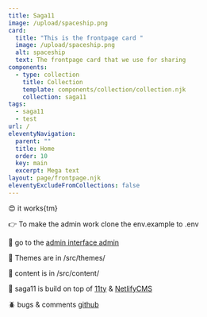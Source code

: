 ```yaml
---
title: Saga11
image: /upload/spaceship.png
card:
  title: "This is the frontpage card "
  image: /upload/spaceship.png
  alt: spaceship
  text: The frontpage card that we use for sharing
components:
  - type: collection
    title: Collection
    template: components/collection/collection.njk
    collection: saga11
tags:
  - saga11
  - test
url: /
eleventyNavigation:
  parent: ""
  title: Home
  order: 10
  key: main
  excerpt: Mega text
layout: page/frontpage.njk
eleventyExcludeFromCollections: false
---
```


😍 it works{tm}

👉 To make the admin work clone the env.example to .env

🤖 go to the [admin interface admin](/admin)

💅 Themes are in /src/themes/

📜 content is in /src/content/

🎈 saga11 is build on top of [11ty](https://11ty.dev) & [NetlifyCMS](https://netlifycms.com)

🪲 bugs & comments [github](https://github.com/mortendk/saga11)

